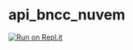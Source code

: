 # api_bncc_nuvem

[![Run on Repl.it](https://replit.com/badge/github/carlosjuniorcosta1/api_bncc_nuvem)](https://replit.com/new/github/carlosjuniorcosta1/api_bncc_nuvem)
